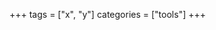 +++
tags = ["x", "y"]
categories = ["tools"]
+++


<div class="tool-screenshot"><a href=""><img src=""></a></div>
